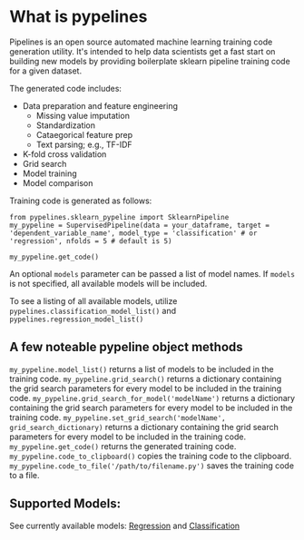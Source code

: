# What is pypelines
Pipelines is an open source automated machine learning training code generation utility.  It's intended to help data scientists get a fast start on building new models by providing boilerplate sklearn pipeline training code for a given dataset.

The generated code includes:
- Data preparation and feature engineering
	- Missing value imputation
	- Standardization
	- Cataegorical feature prep
	- Text parsing; e.g., TF-IDF
- K-fold cross validation
- Grid search
- Model training
- Model comparison

Training code is generated as follows:
```
from pypelines.sklearn_pypeline import SklearnPipeline
my_pypeline = SupervisedPipeline(data = your_dataframe, target = 'dependent_variable_name', model_type = 'classification' # or 'regression', nfolds = 5 # default is 5)

my_pypeline.get_code()
```

An optional `models` parameter can be passed a list of model names.  If `models` is not specified, all available models will be included.

To see a listing of all available models, utilize `pypelines.classification_model_list()` and `pypelines.regression_model_list()`

## A few noteable pypeline object methods
`my_pypeline.model_list()` returns a list of models to be included in the training code.
`my_pypeline.grid_search()` returns a dictionary containing the grid search parameters for every model to be included in the training code.
`my_pypeline.grid_search_for_model('modelName')` returns a dictionary containing the grid search parameters for every model to be included in the training code.
`my_pypeline.set_grid_search('modelName', grid_search_dictionary)` returns a dictionary containing the grid search parameters for every model to be included in the training code.
`my_pypeline.get_code()` returns the generated training code.
`my_pypeline.code_to_clipboard()` copies the training code to the clipboard.
`my_pypeline.code_to_file('/path/to/filename.py')` saves the training code to a file.

## Supported Models:
See currently available models: [Regression](https://github.com/Zerve-AI/pypelines/blob/master/pypelines/sklearn/regression/) and [Classification](https://github.com/Zerve-AI/pypelines/blob/master/pypelines/sklearn/classification/)

